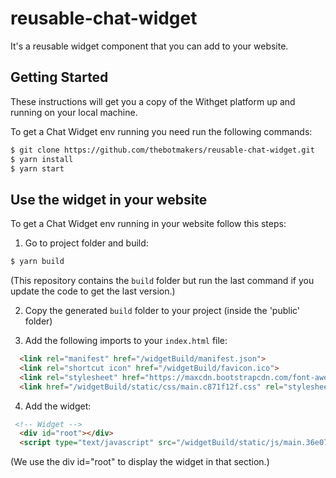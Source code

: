# reusable-chat-widget

It's a reusable widget component that you can add to your website.

## Getting Started

These instructions will get you a copy of the Withget platform up and running on your local machine.

To get a Chat Widget env running you need run the following commands:

```bash
$ git clone https://github.com/thebotmakers/reusable-chat-widget.git
$ yarn install
$ yarn start
```

## Use the widget in your website

To get a Chat Widget env running in your website follow this steps:

1. Go to project folder and build:

```bash
$ yarn build
```
(This repository contains the `build` folder but run the last command if you update the code to get the last version.)

2. Copy the generated `build` folder to your project (inside the 'public' folder)

3. Add the following imports to your `index.html` file:

```html
  <link rel="manifest" href="/widgetBuild/manifest.json">
  <link rel="shortcut icon" href="/widgetBuild/favicon.ico">
  <link rel="stylesheet" href="https://maxcdn.bootstrapcdn.com/font-awesome/4.7.0/css/font-awesome.min.css">
  <link href="/widgetBuild/static/css/main.c871f12f.css" rel="stylesheet">

```

4. Add the widget:

```html
 <!-- Widget -->
  <div id="root"></div>
  <script type="text/javascript" src="/widgetBuild/static/js/main.36e072de.js"></script>
```

(We use the div id="root" to display the widget in that section.)